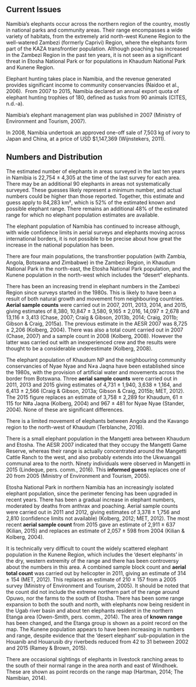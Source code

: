 ## Current Issues

Namibia’s elephants occur across the northern region of the country, mostly in national parks and community areas. Their range encompasses a wide variety of habitats, from the extremely arid north-west Kunene Region to the well-watered Zambezi (formerly Caprivi) Region, where the elephants form part of the KAZA transfrontier population. Although poaching has increased in the Zambezi Region in the past ten years, it is not seen as a significant threat in Etosha National Park or for populations in Khaudum National Park and Kunene Region.

Elephant hunting takes place in Namibia, and the revenue generated provides significant income to community conservancies (Naidoo et al., 2006).  From 2007 to 2015, Namibia declared an annual export quota of elephant hunting trophies of 180, defined as tusks from 90 animals (CITES, n.d.-a).

Namibia’s elephant management plan was published in 2007 (Ministry of Environment and Tourism, 2007).

In 2008, Namibia undertook an approved one-off sale of 7,503 kg of ivory to Japan and China, at a price of USD $1,147,369 (Wijnstekers, 2011).

## Numbers and Distribution

The estimated number of elephants in areas surveyed in the last ten years in Namibia is 22,754 ± 4,305 at the time of the last survey for each area. There may be an additional 90 elephants in areas not systematically surveyed. These guesses likely represent a minimum number, and actual numbers could be higher than those reported. Together, this estimate and guess apply to 84,283 km², which is 52% of the estimated known and possible elephant range. There remains an additional 48% of the estimated range for which no elephant population estimates are available.

The elephant population of Namibia has continued to increase although, with wide confidence limits in aerial surveys and elephants moving across international borders, it is not possible to be precise about how great the increase in the national population has been. 

There are four main populations, the transfrontier population (with Zambia, Angola, Botswana and Zimbabwe) in the Zambezi Region, in Khaudum National Park in the north-east, the Etosha National Park population, and the Kunene population in the north-west which includes the “desert” elephants.

There has been an increasing trend in elephant numbers in the Zambezi Region since surveys started in the 1980s. This is likely to have been a result of both natural growth and movement from neighbouring countries. **Aerial sample counts** were carried out in 2007, 2011, 2013, 2014, and 2015, giving estimates of 8,380, 10,847 ± 3,580, 9,165 ± 2,016, 14,097 ± 2,678 and 13,116 ± 3,413 (Chase, 2007; Craig & Gibson, 2013b, 2014; Craig, 2011b; Gibson & Craig, 2015a). The previous estimate in the AESR 2007 was 8,725 ± 2,206 (Kolberg, 2004). There was also a total count carried out in 2007 (Chase, 2007) and a sample count in 2008 (Kolberg, 2008). However the latter was carried out with an inexperienced crew and the results were thought to be a considerable underestimate (Kolberg, 2008).

The elephant population of Khaudum NP and the neighbouring community conservancies of Nyae Nyae and N≠a Jaqna have been established since the 1980s, with the provision of artificial water and movements across the border from Botswana. Three **aerial sample counts** were carried out in 2011, 2013 and 2015 giving estimates of 4,731 ± 1,940, 3,638 ± 1,164, and 6,413 ± 2,566 (Craig & Gibson, 2013a; Gibson & Craig, 2015b; MET, 2012). The 2015 figure replaces an estimate of 3,758 ± 2,289 for Khaudum, 61 ± 115 for N#a Jaqna (Kolberg, 2004) and 967 ± 481 for Nyae Nyae (Stander, 2004). None of these are significant differences. 

There is a limited movement of elephants between Angola and the Kavango region to the north-west of Khaudum (Terblanche, 2016). 

There is a small elephant population in the Mangetti area between Khaudum and Etosha. The AESR 2007 indicated that they occupy the Mangetti Game Reserve, whereas their range is actually concentrated around the Mangetti Cattle Ranch to the west, and also probably extends into the Ukwuangali communal area to the north. Ninety individuals were observed in Mangetti in 2015 (Lindeque, pers. comm., 2016). This **informed guess** replaces one of 20 from 2005 (Ministry of Environment and Tourism, 2005).

Etosha National Park in northern Namibia has an increasingly isolated elephant population, since the perimeter fencing has been upgraded in recent years. There has been a gradual increase in elephant numbers, moderated by deaths from anthrax and poaching. Aerial sample counts were carried out in 2011 and 2012, giving estimates of 3,378 ± 1,756 and 2,810 (confidence limits not available) (Kolberg, 2012; MET, 2012). The most recent **aerial sample count** from 2015 gave an estimate of 2,911 ± 637 (Kilian, 2015) and replaces an estimate of 2,057 ± 598 from 2004 (Kilian & Kolberg, 2004).

It is technically very difficult to count the widely scattered elephant population in the Kunene Region, which includes the ‘desert elephants’ in the dry, western extremity of the range and there has been controversy about the numbers in this area. A combined sample block count and **aerial total count** was carried out by helicopter in 2011, giving an estimate of 314 ± 154 (MET, 2012). This replaces an estimate of 210 ± 157 from a 2005 survey (Ministry of Environment and Tourism, 2005). It should be noted that the count did not include the extreme northern part of the range around Opuwo, nor the farms to the south of Etosha. There has been some range expansion to both the south and north, with elephants now being resident in the Ugab river basin and about ten elephants resident in the northern Etanga area (Owen-Smith, pers. comm., 2014). The area of **known range** has been changed, and the Etanga group is shown as a point record on the map. The Kunene population appears to have been increasing in numbers and range, despite evidence that the ‘desert elephant’ sub-population in the Houanib and Houarusib dry riverbeds reduced from 42 to 31 between 2002 and 2015 (Ramey & Brown, 2015).

There are occasional sightings of elephants in livestock ranching areas to the south of their normal range in the area north and east of Windhoek. These are shown as point records on the range map (Hartman, 2014; The Namibian, 2014).